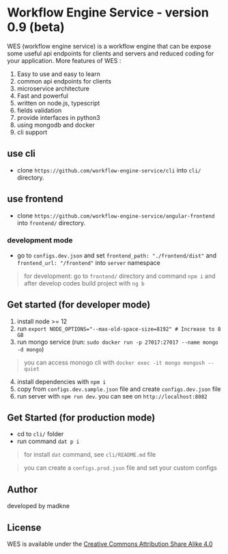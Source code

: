 # Workflow Engine Service - version 0.9 (beta)

WES (workflow engine service) is a workflow engine that can be expose some useful api endpoints for clients and servers and reduced coding for your application. More features of WES :

1. Easy to use and easy to learn
2. common api endpoints for clients
3. microservice architecture
4. Fast and powerful
5. written on node.js, typescript
6. fields validation
7. provide interfaces in python3
8. using mongodb and docker
9. cli support

## use cli

- clone `https://github.com/workflow-engine-service/cli` into `cli/` directory.

## use frontend

- clone `https://github.com/workflow-engine-service/angular-frontend` into `frontend/` directory.

### development mode

- go to `configs.dev.json` and set `frontend_path: "./frontend/dist"` and `frontend_url: "/frontend"` into `server` namespace
> for development: go to `frontend/` directory and command `npm i` and after develop codes build project with `ng b`



## Get started (for developer mode)

1. install node >= 12
2. run `export NODE_OPTIONS="--max-old-space-size=8192" # Increase to 8 GB` 
3. run mongo service (run: `sudo docker run -p 27017:27017 --name mongo -d mongo`)
> you can access monogo cli with `docker exec -it mongo mongosh --quiet`
4. install dependencies with `npm i`
5. copy from `configs.dev.sample.json` file and create `configs.dev.json` file
6. run server with `npm run dev`. you can see on `http://localhost:8082`

## Get Started (for production mode)

- cd to `cli/` folder
- run command `dat p i`
> for install `dat` command, see `cli/README.md` file

> you can create a `configs.prod.json` file and set your custom configs

## Author

developed by madkne

## License
WES is available under the [Creative Commons Attribution Share Alike 4.0](./LICENSE)